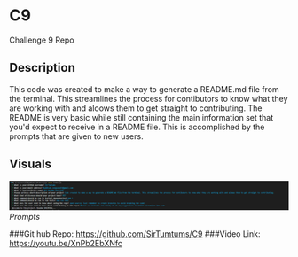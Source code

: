 # C9
Challenge 9 Repo


## Description
This code was created to make a way to generate a README.md file from the terminal. This streamlines the process for contibutors to know what they are working with and aloows them to get straight to contributing. The README is very basic while still containing the main information set that you'd expect to receive in a README file. This is accomplished by the prompts that are given to new users.

## Visuals
![Prompts](https://github.com/SirTumtums/C9/blob/main/Develop/assets/Imgs/c9prompts.png) *Prompts*



###Git hub Repo: https://github.com/SirTumtums/C9
###Video Link: https://youtu.be/XnPb2EbXNfc



